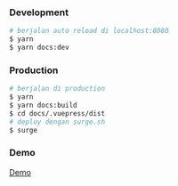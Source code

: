 ### Development

``` bash
# berjalan auto reload di localhost:8080
$ yarn
$ yarn docs:dev
```

### Production

``` bash
# berjalan di production
$ yarn
$ yarn docs:build
$ cd docs/.vuepress/dist
# deploy dengan surge.sh
$ surge
```

### Demo
[Demo](https://demo-dokumentaksi.surge.sh)
